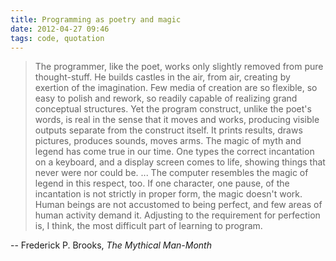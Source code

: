 ```yaml
---
title: Programming as poetry and magic
date: 2012-04-27 09:46
tags: code, quotation
---
```


> The programmer, like the poet, works only slightly removed from pure
> thought-stuff. He builds castles in the air, from air, creating by exertion of
> the imagination. Few media of creation are so flexible, so easy to polish and
> rework, so readily capable of realizing grand conceptual structures. Yet the
> program construct, unlike the poet's words, is real in the sense that it moves
> and works, producing visible outputs separate from the construct itself. It
> prints results, draws pictures, produces sounds, moves arms. The magic of myth
> and legend has come true in our time. One types the correct incantation on a
> keyboard, and a display screen comes to life, showing things that never were nor
> could be. ... The computer resembles the magic of legend in this respect, too.
> If one character, one pause, of the incantation is not strictly in proper
> form, the magic doesn't work. Human beings are not accustomed to being perfect,
> and few areas of human activity demand it. Adjusting to the requirement for
> perfection is, I think, the most difficult part of learning to program.

<div class="quote-attribution">-- Frederick P. Brooks, <cite>The Mythical Man-Month</cite></div>
